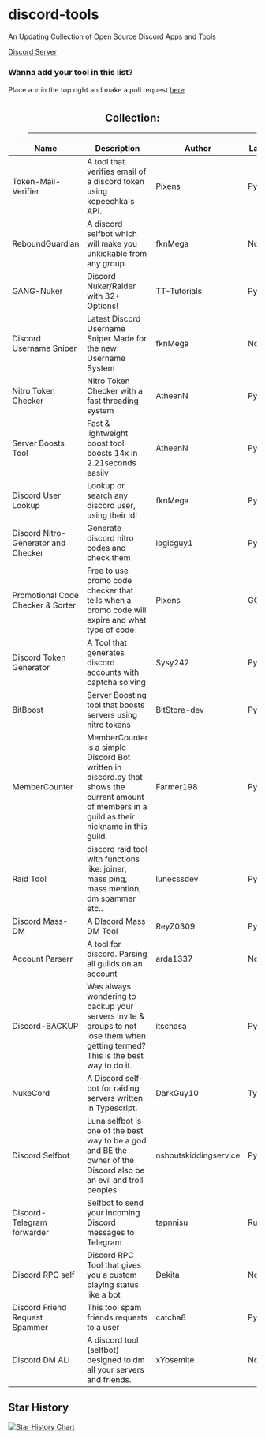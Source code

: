 # discord-tools
An Updating Collection of Open Source Discord Apps and Tools

[Discord Server](https://discord.gg/andrew)

### Wanna add your tool in this list?
Place a ⭐ in the top right and make a pull request [here](https://github.com/fknMega/discord-tools/edit/main/README.md)

<div align="center">
  
## Collection:
> ** **

| Name | Description | Author | Language | Link |
| ---- | ----------- | ------- | -------- | ---- |
| Token-Mail-Verifier | A tool that verifies email of a discord token using kopeechka's API. | Pixens | Python | [URL](https://github.com/Pixens/Token-Mail-Verifier)
| ReboundGuardian | A discord selfbot which will make you unkickable from any group. | fknMega | Node-JS | [URL](https://github.com/fknMega/ReboundGuardian)
| GANG-Nuker | Discord Nuker/Raider with 32+ Options! | TT-Tutorials | Python | [URL](https://github.com/TT-Tutorials/GANG-Nuker)
| Discord Username Sniper | Latest Discord Username Sniper Made for the new Username System | fknMega | Node-JS | [URL](https://github.com/fknMega/discord-username-sniper)
| Nitro Token Checker | Nitro Token Checker with a fast threading system | AtheenN | Python | [URL](https://github.com/AtheenN/nitro-token-checker)
| Server Boosts Tool | Fast & lightweight boost tool boosts 14x in 2.21seconds easily | AtheenN | Python | [URL](https://github.com/AtheenN/Boost-Tool)
| Discord User Lookup | Lookup or search any discord user, using their id! | fknMega | Python | [URL](https://github.com/fknMega/Discord-User-Lookup)
| Discord Nitro-Generator and Checker | Generate discord nitro codes and check them | logicguy1 | Python | [URL](https://github.com/logicguy1/Discord-Nitro-Generator-and-Checker)
| Promotional Code Checker & Sorter | Free to use promo code checker that tells when a promo code will expire and what type of code | Pixens | GO | [URL](https://github.com/Pixens/Discord-Promo-Code-Checker)
| Discord Token Generator | A Tool that generates discord accounts with captcha solving | Sysy242 | Python | [URL](https://github.com/Sysys242/Discord-Token-Generator)
| BitBoost | Server Boosting tool that boosts servers using nitro tokens | BitStore-dev | Python | [URL](https://github.com/BitStore-dev/BitBoost)
| MemberCounter | MemberCounter is a simple Discord Bot written in discord.py that shows the current amount of members in a guild as their nickname in this guild. | Farmer198 |Python | [URL](https://github.com/Farmer198/MemberCounter)
| Raid Tool | discord raid tool with functions like: joiner, mass ping, mass mention, dm spammer etc.. | lunecssdev | Python | [URL](https://github.com/lunecssdev/discord-raid-tool)
| Discord Mass-DM | A DIscord Mass DM Tool | ReyZ0309 | Python | [URL](https://github.com/ReyZ0309/Discord-Mass-DM)
| Account Parserr | A tool for discord. Parsing all guilds on an account  | arda1337 | Node-JS | [URL](https://github.com/arda1337/account-guild-parser)
| Discord-BACKUP | Was always wondering to backup your servers invite & groups to not lose them when getting termed? This is the best way to do it. | itschasa | Python | [URL](https://github.com/itschasa/Discord-Backup)
| NukeCord | A Discord self-bot for raiding servers written in Typescript. | DarkGuy10 | TypeScript | [URL](https://github.com/DarkGuy10/Nukecord)
| Discord Selfbot | Luna selfbot is one of the best way to be a god and BE the owner of the Discord also be an evil and troll peoples | nshoutskiddingservice | Python | [URL](https://github.com/nshoutskiddingservice/Luna-selfbot-source-code/)
| Discord-Telegram forwarder | Selfbot to send your incoming Discord messages to Telegram  | tapnnisu | Rust | [URL](https://github.com/tapnisu/dsc-tg-forwarder)
| Discord RPC self | Discord RPC Tool that gives you a custom playing status like a bot | Dekita | Node-JS | [URL](https://github.com/Dekita/Discord-RPC-Tool)
| Discord Friend Request Spammer | This tool spam friends requests to a user | catcha8 | Python | [URL](https://github.com/catcha8/Discord-Friend-Spammer)
| Discord DM ALl |  A discord tool (selfbot) designed to dm all your servers and friends. | xYosemite | Node-JS | [URL](https://github.com/xYosemite/Dm-All)
</div>


## Star History

[![Star History Chart](https://api.star-history.com/svg?repos=fknMega/discord-tools,Pixens/Token-Mail-Verifier,fknMega/ReboundGuardian,TT-Tutorials/GANG-Nuker,fknMega/discord-username-sniper,AtheenN/nitro-token-checker,AtheenN/Boost-Tool,fknMega/Discord-User-Lookup,logicguy1/Discord-Nitro-Generator-and-Checker&type=Date)](https://star-history.com/#fknMega/discord-tools&Pixens/Token-Mail-Verifier&fknMega/ReboundGuardian&TT-Tutorials/GANG-Nuker&fknMega/discord-username-sniper&AtheenN/nitro-token-checker&AtheenN/Boost-Tool&fknMega/Discord-User-Lookup&logicguy1/Discord-Nitro-Generator-and-Checker&Date)
